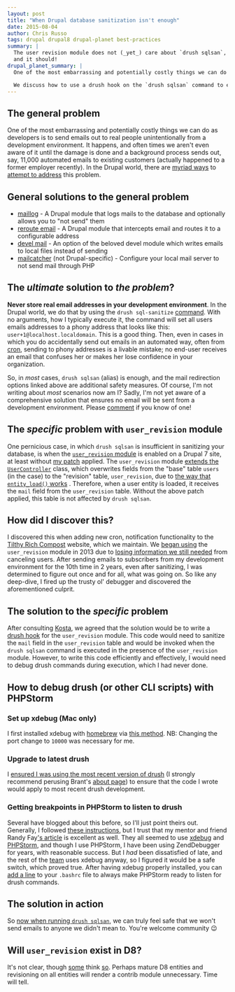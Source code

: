 ```yaml
---
layout: post
title: "When Drupal database sanitization isn't enough"
date: 2015-08-04
author: Chris Russo
tags: drupal drupal8 drupal-planet best-practices
summary: |
  The user revision module does not (_yet_) care about `drush sqlsan`,
  and it should!
drupal_planet_summary: |
  One of the most embarrassing and potentially costly things we can do as developers is to send emails out to real people unintentionally from a development environment. It happens, and often times we aren't even aware of it until the damage is done and a background process sends out, say, 11,000 automated emails to existing customers (actually happened to a former employer recently). In the Drupal world, there are [myriad ways](https://github.com/chrisarusso/Tilthy-Rich-Compost-Website/commit/64a558e2) to [attempt to address](https://github.com/chrisarusso/Tilthy-Rich-Compost-Website/blob/master/scripts/sanitize.php) this problem.

  We discuss how to use a drush hook on the `drush sqlsan` command to ensure proper sanitization while using the `user revision` module.
---
```


## The general problem
One of the most embarrassing and potentially costly things we can do as developers
is to send emails out to real people unintentionally from a development
environment. It happens, and often times we aren't even aware of it until the damage
is done and a background process sends out, say, 11,000 automated emails to
existing customers (actually happened to a former employer recently). In the
Drupal world, there are [myriad ways](https://github.com/chrisarusso/Tilthy-Rich-Compost-Website/commit/64a558e2)
to [attempt to address](https://github.com/chrisarusso/Tilthy-Rich-Compost-Website/blob/master/scripts/sanitize.php) this problem.

## General solutions to the general problem
- [maillog](https://www.drupal.org/project/maillog) - A Drupal module that
logs mails to the database and optionally allows you to "not send" them
- [reroute email](https://www.drupal.org/project/reroute_email) - A Drupal
module that intercepts email and routes it to a configurable address
- [devel mail](https://api.drupal.org/api/devel/devel.mail.inc/7) - An
option of the beloved devel module which writes emails to local files instead
of sending
- [mailcatcher](http://mailcatcher.me/) (not Drupal-specific) - Configure your
local mail server to not send mail through PHP

## The _ultimate_ solution to _the problem_?
**Never store real email addresses in your development environment**. In the
Drupal world, we do that by using the `drush sql-sanitize`
[command](http://drushcommands.com/drush-6x/sql/sql-sanitize). With no arguments,
how I typically execute it, the command will set all users emails addresses to
a phony address that looks like this: `user+1@localhost.localdomain`. This is a
good thing. Then, even in cases in which you do accidentally send out emails
in an automated way, often from [cron](https://www.drupal.org/cron), sending to phony addresses
is a livable mistake; no end-user receives an email that confuses
her or makes her lose confidence in your organization.

So, in _most_ cases, `drush sqlsan` (alias) is enough, and the mail redirection
options linked above are additional safety measures. Of course, I'm not
writing about _most_ scenarios now am I? Sadly, I'm not yet aware of a
comprehensive solution that ensures no email will be sent from a development
environment. Please [comment](#js-expander-trigger) if you know of one!

## The _specific_ problem with `user_revision` module
One pernicious case, in which `drush sqlsan` is insufficient in sanitizing your
database, is when  the
[`user_revision` module](https://www.drupal.org/project/user_revision)
is enabled on a Drupal 7 site, at least without
[my patch](https://www.drupal.org/node/2534638)
applied. The `user_revision` module
[extends the `UserController`](http://cgit.drupalcode.org/user_revision/tree/user_revision.module?id=cce42174aec453e6652da8738e397df20b6f2cd0#n164)
class, which overwrites fields from the "base" table `users` (in the case) to
the "revision" table, `user_revision`, due to
[the way that `entity_load()` works](http://cgit.drupalcode.org/drupal/tree/includes/entity.inc?h=7.x#n306)
. Therefore, when a user entity is loaded, it receives the `mail` field
from the `user_revision` table. Without the above patch applied,
this table is not affected by `drush sqlsan`.

## How did I discover this?
I discovered this when adding new cron, notification functionality to the
[Tilthy Rich Compost](http://tilthyrichcompost.com) website, which we maintain.
We [began using](https://github.com/chrisarusso/Tilthy-Rich-Compost-Website/commit/fccc3f7387616510d512d3700639c5de3a560a1e) the `user_revision`
module in 2013 due to [losing information we still needed](https://github.com/chrisarusso/Tilthy-Rich-Compost-Website/issues/29
) from canceling users. After sending emails to subscribers from my development
environment for the 10th time in 2 years, even after sanitizing, I was determined
to figure out once and for all, what was going on. So like any deep-dive, I
fired up the trusty ol' debugger and discovered the aforementioned culprit.

## The solution to the _specific_ problem
After consulting [Kosta](/team/kosta-harlan/), we agreed
that the solution would be to write a [drush hook](https://www.drupal.org/node/2534638)
for the `user_revision` module. This code would need to sanitize the `mail`
field in the `user_revision` table and would be invoked when the `drush sqlsan`
command is executed in the presence of the `user_revision` module.  However,
to write this code efficiently and effectively, I would need to debug drush commands
during execution, which I had never done.

## How to debug drush (or other CLI scripts) with PHPStorm

### Set up xdebug (Mac only)
I first installed xdebug with [homebrew](http://brew.sh/) via
[this method](http://antistatique.net/en/we/blog/2013/09/17/debugging-with-xdebug-and-phpstorm-on-macos-x).
NB: Changing the port change to `10000` was necessary for me.

### Upgrade to latest drush
I [ensured I was using the most recent version of drush](http://whaaat.com/installing-drush-8-using-composer)
(I strongly recommend perusing Brant's [about page](http://whaaat.com/about))
to ensure that the code I wrote would apply to most recent drush development.

### Getting breakpoints in PHPStorm to listen to drush
Several have blogged about this before, so I'll just point theirs out. Generally,
I followed
[these instructions](https://www.deeson.co.uk/labs/debugging-drupal-drush-real-time-phpstorm-and-xdebug),
but I trust that my mentor and friend
Randy Fay['s article](http://randyfay.com/content/remote-command-line-debugging-phpstorm-phpdrupal-including-drush)
is excellent as well. They all seemed to use
[xdebug](http://xdebug.org/) and [PHPStorm](https://www.jetbrains.com/phpstorm/),
and though I use PHPStorm, I have been using ZendDebugger for years, with
reasonable success. But I _had_ been dissatisfied of late, and the rest of the
[team](/team) uses xdebug anyway, so I figured it would be a safe switch,
which proved true. After having xdebug properly installed, you can
[add a line](https://github.com/kostajh/dotfiles/blob/master/.bashrc#L85)
to your `.bashrc` file to always make PHPStorm ready to listen for drush
commands.

## The solution in action
So [now when running `drush sqlsan`](https://github.com/chrisarusso/Tilthy-Rich-Compost-Website/commit/cf8f04f65b9f782ebaaf84d4348043f5aeec8409),
we can truly feel safe that we won't send emails to anyone we didn't mean to.
You're welcome community :wink:

## Will `user_revision` exist in D8?
It's not clear, though [some](https://www.drupal.org/sandbox/devpreview/2444961)
think [so](https://www.drupal.org/node/2336681).
Perhaps mature D8 entities and revisioning on all entities will render a contrib
module unnecessary. Time will tell.

